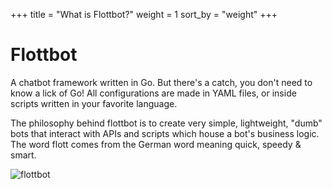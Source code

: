 +++
title = "What is Flottbot?"
weight = 1
sort_by = "weight"
+++

# Flottbot

A chatbot framework written in Go. But there's a catch, you don't need to know a lick of Go! All configurations are made in YAML files, or inside scripts written in your favorite language.

The philosophy behind flottbot is to create very simple, lightweight, "dumb" bots that interact with APIs and scripts which house a bot's business logic. The word flott comes from the German word meaning quick, speedy & smart.

![flottbot](https://i.imgur.com/u3Lllv5.png "Flottbot")
